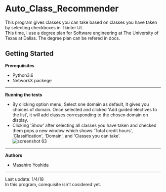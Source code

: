 Auto_Class_Recommender
===============================
This program gives classes you can take based on classes you have taken by selecting checkboxes in Tkinter UI.    
This time, I use a degree plan for Software engineering at The University of Texas at Dallas.
The degree plan can be refered in docs.

Getting Started
-------------------------------
**Prerequiisites**         
- Python3.6
- NetworkX packege
----------------------------
**Running the tests**    
- By clicking option menu, Select one domain as default, It gives you choices of domain. Once selected and clicked 'Add guided electives to the list', it will add classes corresponding to the chosen domain on display.   
- Clicking 'Show' after selecting all classes you have taken and checked them pops a new window which shows 'Total credit hours', 'Classification', 'Domain', and 'Classes you can take'.  
![screenshot 63](https://user-images.githubusercontent.com/33169818/34582746-a4d0e830-f15a-11e7-9fa8-329814f0efcf.png)   
-----------------------------------------
**Authors**    
- Masahiro Yoshida   
---------------------------
Last update: 1/4/18   
In this program, corequisite isn't cosidered yet. 
